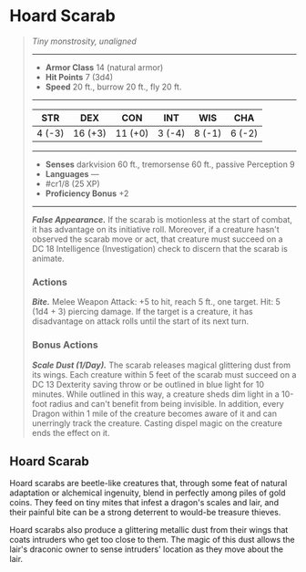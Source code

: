 # Hoard Scarab
>*Tiny monstrosity, unaligned*
>___
>- **Armor Class** 14 (natural armor)
>- **Hit Points** 7 (3d4)
>- **Speed** 20 ft., burrow 20 ft., fly 20 ft.
>___
>|STR|DEX|CON|INT|WIS|CHA|
>|:---:|:---:|:---:|:---:|:---:|:---:|
>|4 (-3)|16 (+3)|11 (+0)|3 (-4)|8 (-1)|6 (-2)|
>___
>- **Senses** darkvision 60 ft., tremorsense 60 ft., passive Perception 9
>- **Languages** —
>- #cr1/8 (25 XP)
>- **Proficiency Bonus** +2
>___
>***False Appearance.*** If the scarab is motionless at the start of combat, it has advantage on its initiative roll. Moreover, if a creature hasn't observed the scarab move or act, that creature must succeed on a DC 18 Intelligence (Investigation) check to discern that the scarab is animate.  
>
>### Actions
>***Bite.*** Melee Weapon Attack: +5 to hit, reach 5 ft., one target. Hit: 5 (1d4 + 3) piercing damage. If the target is a creature, it has disadvantage on attack rolls until the start of its next turn.  
>
>### Bonus Actions
>***Scale Dust (1/Day).*** The scarab releases magical glittering dust from its wings. Each creature within 5 feet of the scarab must succeed on a DC 13 Dexterity saving throw or be outlined in blue light for 10 minutes. While outlined in this way, a creature sheds dim light in a 10-foot radius and can't benefit from being invisible. In addition, every Dragon within 1 mile of the creature becomes aware of it and can unerringly track the creature. Casting dispel magic on the creature ends the effect on it.

## Hoard Scarab

Hoard scarabs are beetle-like creatures that, through some feat of natural adaptation or alchemical ingenuity, blend in perfectly among piles of gold coins. They feed on tiny mites that infest a dragon's scales and lair, and their painful bite can be a strong deterrent to would-be treasure thieves.

Hoard scarabs also produce a glittering metallic dust from their wings that coats intruders who get too close to them. The magic of this dust allows the lair's draconic owner to sense intruders' location as they move about the lair.